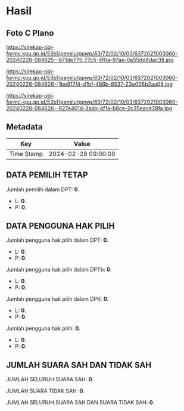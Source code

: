# Hasil

## Foto C Plano

https://sirekap-obj-formc.kpu.go.id/53b1/pemilu/ppwp/63/72/02/10/03/6372021003060-20240228-084625--871de775-77c5-4f0a-97ae-0a55dd4dac38.jpg

https://sirekap-obj-formc.kpu.go.id/53b1/pemilu/ppwp/63/72/02/10/03/6372021003060-20240228-084626--1be917f4-d1bf-486b-8537-23e006b2aa08.jpg

https://sirekap-obj-formc.kpu.go.id/53b1/pemilu/ppwp/63/72/02/10/03/6372021003060-20240228-084626--827e401d-3aab-4f1a-b8ce-2c35eace38fa.jpg


## Metadata

| Key        | Value               |
| ---------- | ------------------- |
| Time Stamp | 2024-02-28 09:00:00 |


## DATA PEMILIH TETAP

Jumlah pemilih dalam DPT: **0**.
 * L: **0**.
 * P: **0**.

## DATA PENGGUNA HAK PILIH

Jumlah pengguna hak pilih dalam DPT: **0**.
 * L: **0**.
 * P: **0**.

Jumlah pengguna hak pilih dalam DPTb: **0**.
 * L: **0**.
 * P: **0**.

Jumlah pengguna hak pilih dalam DPK: **0**.
 * L: **0**.
 * P: **0**.

Jumlah pengguna hak pilih: **0**.
 * L: **0**.
 * P: **0**.

## JUMLAH SUARA SAH DAN TIDAK SAH

JUMLAH SELURUH SUARA SAH: **0**.

JUMLAH SUARA TIDAK SAH: **0**.

JUMLAH SELURUH SUARA SAH DAN SUARA TIDAK SAH: **0**.


